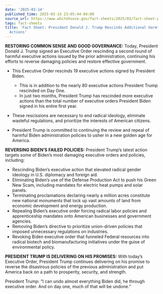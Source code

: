 ```yaml
---
date: '2025-03-14'
published_time: 2025-03-14 23:05:44-04:00
source_url: https://www.whitehouse.gov/fact-sheets/2025/03/fact-sheet-president-donald-j-trump-rescinds-additional-harmful-biden-executive-actions/
tags: fact-sheets
title: 'Fact Sheet: President Donald J. Trump Rescinds Additional Harmful Biden Executive
  Actions'
---
```

 
**RESTORING COMMON SENSE AND GOOD GOVERNANCE:** Today, President Donald
J. Trump signed an Executive Order rescinding a second round of harmful
executive actions issued by the prior administration, continuing his
efforts to reverse damaging policies and restore effective government.

-   This Executive Order rescinds 19 executive actions signed by
    President Biden.
    -   This is in addition to the nearly 80 executive actions President
        Trump rescinded on Day One.

    <!-- -->

    -   In just two months, President Trump has rescinded more executive
        actions than the total number of executive orders President
        Biden signed in his entire first year.
-   These rescissions are necessary to end radical ideology, eliminate
    wasteful regulations, and prioritize the interests of American
    citizens.
-   President Trump is committed to continuing the review and repeal of
    harmful Biden administration policies to usher in a new golden age
    for America.

**REVERSING BIDEN’S FAILED POLICIES:** President Trump’s latest action
targets some of Biden’s most damaging executive orders and policies,
including:

-   Rescinding Biden’s executive action that elevated radical gender
    ideology in U.S. diplomacy and foreign aid.
-   Eliminating Biden’s use of the Defense Production Act to push his
    Green New Scam, including mandates for electric heat pumps and solar
    panels.
-   Terminating proclamations declaring nearly a million acres
    constitute new national monuments that lock up vast amounts of land
    from economic development and energy production.
-   Repealing Biden’s executive order forcing radical labor policies and
    apprenticeship mandates onto American businesses and government
    agencies.
-   Removing Biden’s directive to prioritize union-driven policies that
    imposed unnecessary regulations on industries.
-   Revoking Biden executive order that funneled Federal resources into
    radical biotech and biomanufacturing initiatives under the guise of
    environmental policy.

**PRESIDENT TRUMP IS DELIVERING ON HIS PROMISES:** With today’s
Executive Order, President Trump continues delivering on his promise to
reverse the disastrous policies of the previous administration and put
America back on a path to prosperity, security, and strength.

President Trump: “I can undo almost everything Biden did, he through
executive order. And on day one, much of that will be undone.”
